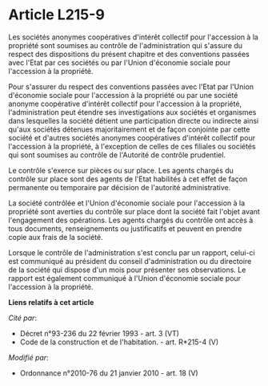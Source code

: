 # Article L215-9

Les sociétés anonymes coopératives d'intérêt collectif pour l'accession à la propriété sont soumises au contrôle de
l'administration qui s'assure du respect des dispositions du présent chapitre et des conventions passées avec l'Etat par ces
sociétés ou par l'Union d'économie sociale pour l'accession à la propriété. 

Pour s'assurer du respect des conventions passées avec l'Etat par l'Union d'économie sociale pour l'accession à la propriété
ou par une société anonyme coopérative d'intérêt collectif pour l'accession à la propriété, l'administration peut étendre ses
investigations aux sociétés et organismes dans lesquelles la société détient une participation directe ou indirecte ainsi
qu'aux sociétés détenues majoritairement et de façon conjointe par cette société et d'autres sociétés anonymes coopératives
d'intérêt collectif pour l'accession à la propriété, à l'exception de celles de ces filiales ou sociétés qui sont soumises au
contrôle de l'Autorité de contrôle prudentiel. 

Le contrôle s'exerce sur pièces ou sur place. Les agents chargés du contrôle sur place sont des agents de l'Etat habilités à
cet effet de façon permanente ou temporaire par décision de l'autorité administrative. 

La société contrôlée et l'Union d'économie sociale pour l'accession à la propriété sont averties du contrôle sur place dont
la société fait l'objet avant l'engagement des opérations. Les agents chargés du contrôle ont accès à tous documents,
renseignements ou justificatifs et peuvent en prendre copie aux frais de la société. 

Lorsque le contrôle de l'administration s'est conclu par un rapport, celui-ci est communiqué au président du conseil
d'administration ou du directoire de la société qui dispose d'un mois pour présenter ses observations. Le rapport est
également communiqué à l'Union d'économie sociale pour l'accession à la propriété.

**Liens relatifs à cet article**

_Cité par_:

  - Décret n°93-236 du 22 février 1993 - art. 3 (VT)
  - Code de la construction et de l'habitation. - art. R*215-4 (V)

_Modifié par_:

  - Ordonnance n°2010-76 du 21 janvier 2010 - art. 18 (V)
